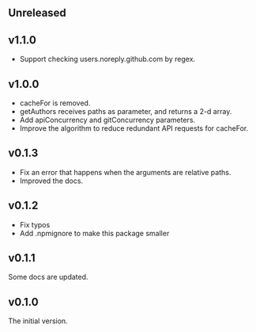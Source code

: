 ## Unreleased

## v1.1.0

-   Support checking users.noreply.github.com by regex.

## v1.0.0

-   cacheFor is removed.
-   getAuthors receives paths as parameter, and returns a 2-d array.
-   Add apiConcurrency and gitConcurrency parameters.
-   Improve the algorithm to reduce redundant API requests for cacheFor.

## v0.1.3

-   Fix an error that happens when the arguments are relative paths.
-   Improved the docs.

## v0.1.2

-   Fix typos
-   Add .npmignore to make this package smaller

## v0.1.1

Some docs are updated.

## v0.1.0

The initial version.
